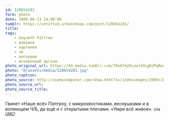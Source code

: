 ```yaml
---
id: 128654281
form: photo
date: 2009-06-23 14:00:00
tumblr: https://untitled.urbansheep.com/post/128654281/
title:
tags:
    - Gwyneth Paltrow
    - девушки
    - картинки
    - чб
    - веснушки
    - мгновенный оргазм
photo_original_url: https://64.media.tumblr.com/78n67m26Lowl43igK2PqRodko1_1280.jpg
photo: "@/assets/media/128654281.jpg"
photo_caption:
photo_source: http://usemycomputer.com/show.html?i=/indeximages/2009/June/GwynethPaltrowPhotoshoots655114.jpg
photo_source_url:
photo_source_title:
---
```


<p>Гвинет «Наше всё» Пэлтроу, с микрохвостиками, веснушками и в вопиющем Ч/Б, да ещё и с открытыми плечами. «Умри всё живое». <small>(via <a href="http://usemycomputer.com/show.html?i=/indeximages/2009/June/GwynethPaltrowPhotoshoots655114.jpg">UMC</a>)</small></p>
